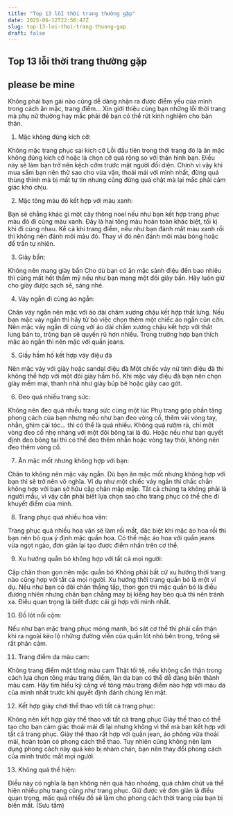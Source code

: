 ```yaml
---
title: "Top 13 lỗi thời trang thường gặp"
date: 2025-06-12T22:56:47Z
slug: top-13-loi-thoi-trang-thuong-gap
draft: false
---
```


## Top 13 lỗi thời trang thường gặp

## please be mine

Không phải bạn gái nào cũng dễ dàng nhận ra được điểm yếu của mình trong cách ăn mặc, trang điểm…
Xin giới thiệu cùng bạn những lỗi thời trang mà phụ nữ thường hay mắc phải để bạn có thể rút kinh nghiệm cho bản thân.

1. Mặc không đúng kích cỡ:

Không mặc trang phục sai kích cỡ
Lỗi đầu tiên trong thời trang đó là ăn mặc không đúng kích cỡ hoặc là chọn cỡ quá rộng so với thân hình bạn. Điều này sẽ làm bạn trở nên kệch cỡm trước mặt người đối diện. Chính vì vậy khi mua sắm bạn nên thử sao cho vừa vặn, thoải mái với mình nhất, đừng quá thùng thình mà bị mất tự tin nhưng cũng đừng quá chật mà lại mắc phải cảm giác khó chịu.

2. Mặc tông màu đỏ kết hợp với màu xanh:

Bạn sẽ chẳng khác gì một cây thông noel nếu như bạn kết hợp trang phục màu đỏ đi cùng màu xanh. Đây là hai tông màu hoàn toàn khác biệt, tối kị khi đi cùng nhau. Kể cả khi trang điểm, nếu như bạn đánh mắt màu xanh rồi thì không nên đánh môi màu đỏ. Thay vì đó nên đánh môi màu bóng hoặc để trần tự nhiên.

3. Giày bẩn:

Không nên mang giày bẩn
Cho dù bạn có ăn mặc sành điệu đến bao nhiêu thì cũng mất hết thẩm mỹ nếu như bạn mang một đôi giày bẩn. Hãy luôn giữ cho giày được sạch sẽ, sáng nhé.

4. Váy ngắn đi cùng áo ngắn:

Chân váy ngắn nên mặc với áo dài châm xương chậu kết hợp
thắt lưng.
Nếu bạn mặc váy ngắn thì hãy từ bỏ việc chọn thêm một chiếc áo ngắn cũn cỡn. Nên mặc váy ngắn đi cùng với áo dài chấm xương chậu kết hợp với thắt lưng bản to, trông bạn sẽ quyến rũ hơn nhiều. Trong trường hợp bạn thích mặc áo ngắn thì nên mặc với quần jeans. 

5. Giầy hầm hố kết hợp váy điệu đà

Nên mặc váy với giày hoặc sandal điệu đà
Một chiếc váy nữ tính điệu đà thì không thể hợp với một đôi giày hầm hố. Khi mặc váy điệu đà bạn nên chọn giày mềm mại, thanh nhã như giày búp bê hoặc giày cao gót.

6. Đeo quá nhiều trang sức:

Không nên đeo quá nhiều trang sức cùng một lúc
Phụ trang góp phần tăng phong cách của bạn nhưng nếu như bạn đeo vòng cổ, thêm vài vòng tay, nhẫn, ghim cài tóc… thì có thể là quá nhiều. Không quá rườm rà, chỉ một vòng đeo cổ nhẹ nhàng với một đôi bông tai là đủ. Hoặc nếu như bạn quyết định đeo bông tai thì có thể đeo thêm nhẫn hoặc vòng tay thôi, không nên đeo thêm vòng cổ.

7. Ăn mặc mốt nhưng không hợp với bạn:

Chân to không nên mặc váy ngắn.
Dù bạn ăn mặc mốt nhưng không hợp với bạn thì sẽ trở nên vô nghĩa. Ví dụ như một chiếc váy ngắn thì chắc chắn không hợp với bạn sở hữu cặp chân mập mập. Tất cả chúng ta không phải là người mẫu, vì vậy cần phải biết lựa chọn sao cho trang phục có thể che đi khuyết điểm của mình.

 8. Trang phục quá nhiều hoa văn:

Trang phục quá nhiều hoa văn sẽ làm rối mắt, đăc biệt khi mặc áo hoa rồi thì bạn nên bỏ qua ý định mặc quần hoa. Có thể mặc áo hoa với quần jeans vừa ngọt ngào, đơn giản lại tạo được điểm nhấn trên cơ thể.

9. Xu hướng quần bó không hợp với tất cả mọi người:

Cặp chân thon gọn nên mặc quần bó
Không phải bất cứ xu hướng thời trang nào cũng hợp với tất cả mọi người. Xu hướng thời trang quần bó là một ví dụ. Nếu như bạn có đôi chân thẳng tắp, thon gọn thì mặc quần bó là điều đương nhiên nhưng chân bạn chẳng may bị kiềng hay béo quá thì nên tránh xa. Điều quan trọng là biết được cái gì hợp với mình nhất.

10. Đồ lót nổi cộm:

Nếu như bạn mặc trang phục mỏng manh, bó sát cơ thể thì phải cẩn thận khi ra ngoài kẻo lộ những đường viền của quần lót nhỏ bên trong, trông sẽ rất phản cảm.

11. Trang điểm da màu cam:

Không trang điểm mặt tông màu cam
Thật tồi tệ, nếu không cẩn thận trong cách lựa chọn tông màu trang điểm, làn da bạn có thể dễ dàng biến thành màu cam. Hãy tìm hiểu kỹ càng về tông màu trang điểm nào hợp với màu da của mình nhất trước khi quyết định đánh chúng lên mặt.

12. Kết hợp giày chơi thể thao với tất cả trang phục:

Không nên kết hợp giày thể thao với tất cả trang phục
Giày thế thao có thể tạo cho bạn cảm giác thoải mái đi lại nhưng không vì thế mà bạn kết hợp với tất cả trang phục. Giày thế thao rất hợp với quần jean, áo phông vừa thoải mái, hoàn toàn có phong cách thể thao. Tuy nhiên cũng không nên lạm dụng phong cách này quá kẻo bị nhàm chán, bạn nên thay đổi phong cách của mình trước mắt mọi người.

13. Không quá thể hiện:

Điều này có nghĩa là bạn không nên quá hào nhoáng, quá chăm chút và thể hiện nhiều phụ trang cũng như trang phục. Giữ được vẻ đơn giản là điều quan trọng, mặc quá nhiều đồ sẽ làm cho phong cách thời trang của bạn bị biến mất.
(Sưu tầm)